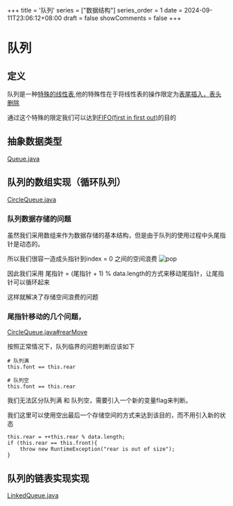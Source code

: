 +++
title = '队列'
series = ["数据结构"]
series_order = 1
date = 2024-09-11T23:06:12+08:00
draft = false
showComments = false
+++
# 队列
## 定义
队列是一种[特殊的线性表](),他的特殊性在于将线性表的操作限定为[表尾插入，表头删除]()

通过这个特殊的限定我们可以达到[FIFO(first in first out)]()的目的


## 抽象数据类型
[Queue.java](https://github.com/togally/bookLearning/blob/master/src/main/java/com/togally/structure/queue/Queue.java)

## 队列的数组实现（循环队列）
[CircleQueue.java](https://github.com/togally/bookLearning/blob/master/src/main/java/com/togally/structure/queue/CircleQueue.java)

### 队列数据存储的问题
虽然我们采用数组来作为数据存储的基本结构，但是由于队列的使用过程中头尾指针是动态的。

所以我们很容一造成头指针到index = 0 之间的空间浪费
![pop](structure/circleQueue_01.png)

因此我们采用 尾指针 = (尾指针 + 1) % data.length的方式来移动尾指针，让尾指针可以循环起来

这样就解决了存储空间浪费的问题

### 尾指针移动的几个问题，
[CircleQueue.java#rearMove](https://github.com/togally/bookLearning/blob/master/src/main/java/com/togally/structure/queue/CircleQueue.java)

按照正常情况下，队列临界的问题判断应该如下
```
# 队列满
this.font == this.rear

# 队列空
this.font == this.rear
```
我们无法区分队列满 和 队列空，需要引入一个新的变量flag来判断。

我们这里可以使用空出最后一个存储空间的方式来达到该目的，而不用引入新的状态
```
this.rear = ++this.rear % data.length;
if (this.rear == this.front){
    throw new RuntimeException("rear is out of size");
}
```

## 队列的链表实现实现
[LinkedQueue.java](https://github.com/togally/bookLearning/blob/master/src/main/java/com/togally/structure/queue/LinkedQueue.java)